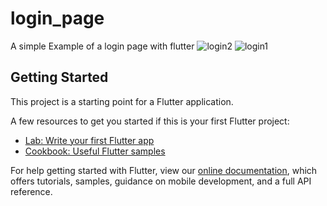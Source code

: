 # login_page

A simple Example of a login page with flutter
![login2](https://user-images.githubusercontent.com/51680878/138860474-13a91cfe-cd6b-455b-a333-9f230ed9a325.jpg)
![login1](https://user-images.githubusercontent.com/51680878/138860483-90edc5af-af60-4a5d-a90a-efc80f54418c.jpg)

## Getting Started

This project is a starting point for a Flutter application.

A few resources to get you started if this is your first Flutter project:

- [Lab: Write your first Flutter app](https://flutter.dev/docs/get-started/codelab)
- [Cookbook: Useful Flutter samples](https://flutter.dev/docs/cookbook)

For help getting started with Flutter, view our
[online documentation](https://flutter.dev/docs), which offers tutorials,
samples, guidance on mobile development, and a full API reference.
